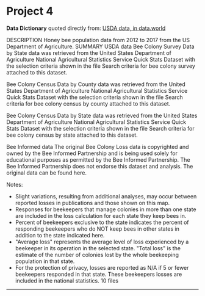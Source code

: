 # Project 4

**Data Dictionary**
quoted directly from: [USDA data, in data.world]('https://data.world/siyeh/us-bee-stats-by-state')

DESCRIPTION
Honey bee population data from 2012 to 2017 from the US Department of Agriculture.
SUMMARY
USDA data
Bee Colony Survey Data by State data was retrieved from the United States Department of Agriculture National Agricultural Statistics Service Quick Stats Dataset with the selection criteria shown in the file Search criteria for bee colony survey attached to this dataset.

Bee Colony Census Data by County data was retrieved from the United States Department of Agriculture National Agricultural Statistics Service Quick Stats Dataset with the selection criteria shown in the file Search criteria for bee colony census by county attached to this dataset.

Bee Colony Census Data by State data was retrieved from the United States Department of Agriculture National Agricultural Statistics Service Quick Stats Dataset with the selection criteria shown in the file Search criteria for bee colony census by state attached to this dataset.

Bee Informed data
The original Bee Colony Loss data is copyrighted and owned by the Bee Informed Partnership and is being used solely for educational purposes as permitted by the Bee Informed Partnership. The Bee Informed Partnership does not endorse this dataset and analysis. The original data can be found here.

Notes:

* Slight variations, resulting from additional analyses, may occur between reported losses in publications and those shown on this map.
* Responses for beekeepers that manage colonies in more than one state are included in the loss calculation for each state they keep bees in.
* Percent of beekeepers exclusive to the state indicates the percent of responding beekeepers who do NOT keep bees in other states in addition to the state indicated here.
* "Average loss" represents the average level of loss experienced by a beekeeper in its operation in the selected state. "Total loss" is the estimate of the number of colonies lost by the whole beekeeping population in that state.
* For the protection of privacy, losses are reported as N/A if 5 or fewer beekeepers responded in that state. These beekeepers losses are included in the national statistics.
10 files
---